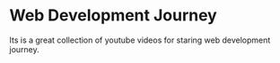 # Web Development Journey
 Its is a great collection of youtube videos for staring web development journey.
